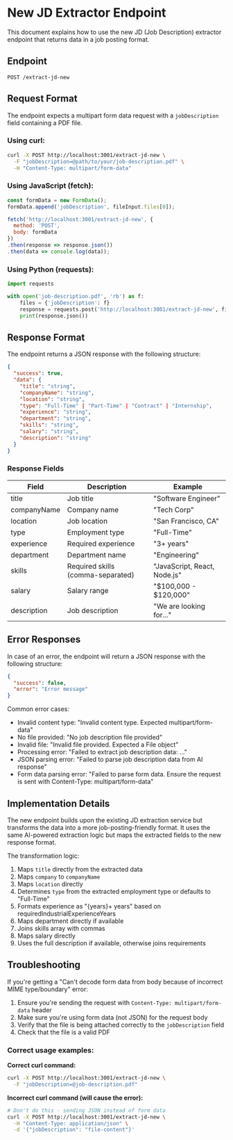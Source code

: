 # New JD Extractor Endpoint

This document explains how to use the new JD (Job Description) extractor endpoint that returns data in a job posting format.

## Endpoint

```
POST /extract-jd-new
```

## Request Format

The endpoint expects a multipart form data request with a `jobDescription` field containing a PDF file.

### Using curl:
```bash
curl -X POST http://localhost:3001/extract-jd-new \
  -F "jobDescription=@path/to/your/job-description.pdf" \
  -H "Content-Type: multipart/form-data"
```

### Using JavaScript (fetch):
```javascript
const formData = new FormData();
formData.append('jobDescription', fileInput.files[0]);

fetch('http://localhost:3001/extract-jd-new', {
  method: 'POST',
  body: formData
})
.then(response => response.json())
.then(data => console.log(data));
```

### Using Python (requests):
```python
import requests

with open('job-description.pdf', 'rb') as f:
    files = {'jobDescription': f}
    response = requests.post('http://localhost:3001/extract-jd-new', files=files)
    print(response.json())
```

## Response Format

The endpoint returns a JSON response with the following structure:

```json
{
  "success": true,
  "data": {
    "title": "string",
    "companyName": "string",
    "location": "string",
    "type": "Full-Time" | "Part-Time" | "Contract" | "Internship",
    "experience": "string",
    "department": "string",
    "skills": "string",
    "salary": "string",
    "description": "string"
  }
}
```

### Response Fields

| Field | Description | Example |
|-------|-------------|---------|
| title | Job title | "Software Engineer" |
| companyName | Company name | "Tech Corp" |
| location | Job location | "San Francisco, CA" |
| type | Employment type | "Full-Time" |
| experience | Required experience | "3+ years" |
| department | Department name | "Engineering" |
| skills | Required skills (comma-separated) | "JavaScript, React, Node.js" |
| salary | Salary range | "$100,000 - $120,000" |
| description | Job description | "We are looking for..." |

## Error Responses

In case of an error, the endpoint will return a JSON response with the following structure:

```json
{
  "success": false,
  "error": "Error message"
}
```

Common error cases:
- Invalid content type: "Invalid content type. Expected multipart/form-data"
- No file provided: "No job description file provided"
- Invalid file: "Invalid file provided. Expected a File object"
- Processing error: "Failed to extract job description data: ..."
- JSON parsing error: "Failed to parse job description data from AI response"
- Form data parsing error: "Failed to parse form data. Ensure the request is sent with Content-Type: multipart/form-data"

## Implementation Details

The new endpoint builds upon the existing JD extraction service but transforms the data into a more job-posting-friendly format. It uses the same AI-powered extraction logic but maps the extracted fields to the new response format.

The transformation logic:
1. Maps `title` directly from the extracted data
2. Maps `company` to `companyName`
3. Maps `location` directly
4. Determines `type` from the extracted employment type or defaults to "Full-Time"
5. Formats experience as "{years}+ years" based on requiredIndustrialExperienceYears
6. Maps department directly if available
7. Joins skills array with commas
8. Maps salary directly
9. Uses the full description if available, otherwise joins requirements

## Troubleshooting

If you're getting a "Can't decode form data from body because of incorrect MIME type/boundary" error:

1. Ensure you're sending the request with `Content-Type: multipart/form-data` header
2. Make sure you're using form data (not JSON) for the request body
3. Verify that the file is being attached correctly to the `jobDescription` field
4. Check that the file is a valid PDF

### Correct usage examples:

**Correct curl command:**
```bash
curl -X POST http://localhost:3001/extract-jd-new \
  -F "jobDescription=@job-description.pdf"
```

**Incorrect curl command (will cause the error):**
```bash
# Don't do this - sending JSON instead of form data
curl -X POST http://localhost:3001/extract-jd-new \
  -H "Content-Type: application/json" \
  -d '{"jobDescription": "file-content"}'
```